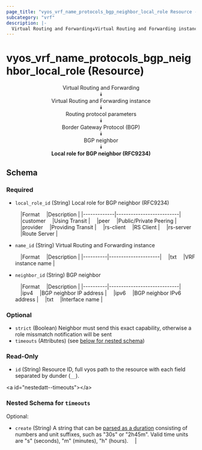 ```yaml
---
page_title: "vyos_vrf_name_protocols_bgp_neighbor_local_role Resource - vyos"
subcategory: "vrf"
description: |- 
  Virtual Routing and Forwarding⯯Virtual Routing and Forwarding instance⯯Routing protocol parameters⯯Border Gateway Protocol (BGP)⯯BGP neighbor⯯Local role for BGP neighbor (RFC9234)
---
```


# vyos_vrf_name_protocols_bgp_neighbor_local_role (Resource)
<center>

Virtual Routing and Forwarding  
⯯  
Virtual Routing and Forwarding instance  
⯯  
Routing protocol parameters  
⯯  
Border Gateway Protocol (BGP)  
⯯  
BGP neighbor  
⯯  
**Local role for BGP neighbor (RFC9234)**


</center>

## Schema

### Required

- `local_role_id` (String) Local role for BGP neighbor (RFC9234)

    &emsp;|Format     &emsp;|Description             |
    |-------------|--------------------------|
    &emsp;|customer   &emsp;|Using Transit           |
    &emsp;|peer       &emsp;|Public/Private Peering  |
    &emsp;|provider   &emsp;|Providing Transit       |
    &emsp;|rs-client  &emsp;|RS Client               |
    &emsp;|rs-server  &emsp;|Route Server            |
- `name_id` (String) Virtual Routing and Forwarding instance

    &emsp;|Format  &emsp;|Description        |
    |----------|---------------------|
    &emsp;|txt     &emsp;|VRF instance name  |
- `neighbor_id` (String) BGP neighbor

    &emsp;|Format  &emsp;|Description                |
    |----------|-----------------------------|
    &emsp;|ipv4    &emsp;|BGP neighbor IP address    |
    &emsp;|ipv6    &emsp;|BGP neighbor IPv6 address  |
    &emsp;|txt     &emsp;|Interface name             |

### Optional

- `strict` (Boolean) Neighbor must send this exact capability, otherwise a role missmatch notification will be sent
- `timeouts` (Attributes) (see [below for nested schema](#nestedatt--timeouts))

### Read-Only

- `id` (String) Resource ID, full vyos path to the resource with each field separated by dunder (`__`).

&lt;a id=&#34;nestedatt--timeouts&#34;&gt;&lt;/a&gt;
### Nested Schema for `timeouts`

Optional:

- `create` (String) A string that can be [parsed as a duration](https://pkg.go.dev/time#ParseDuration) consisting of numbers and unit suffixes, such as &#34;30s&#34; or &#34;2h45m&#34;. Valid time units are &#34;s&#34; (seconds), &#34;m&#34; (minutes), &#34;h&#34; (hours).  &emsp;|
